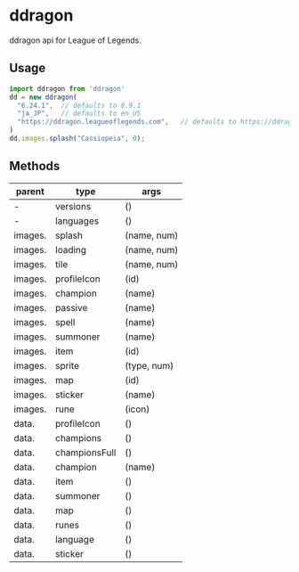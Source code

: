 # ddragon

ddragon api for League of Legends.

## Usage
```js
import ddragon from 'ddragon'
dd = new ddragon(
  "6.24.1",  // defaults to 8.9.1
  "ja_JP",   // defaults to en_US
  "https://ddragon.leagueoflegends.com",   // defaults to https://ddragon.leagueoflegends.com
)
dd.images.splash("Cassiopeia", 0);
```

## Methods

parent  | type            | args
--|--|--
-       | versions        | ()         
-       | languages       | ()         
images. | splash          | (name, num)
images. | loading         | (name, num)
images. | tile            | (name, num)
images. | profileIcon     | (id)       
images. | champion        | (name)     
images. | passive         | (name)     
images. | spell           | (name)     
images. | summoner        | (name)     
images. | item            | (id)       
images. | sprite          | (type, num)
images. | map             | (id)       
images. | sticker         | (name)     
images. | rune            | (icon)     
data.   | profileIcon     | ()         
data.   | champions       | ()         
data.   | championsFull   | ()         
data.   | champion        | (name)     
data.   | item            | ()         
data.   | summoner        | ()         
data.   | map             | ()         
data.   | runes           | ()         
data.   | language        | ()         
data.   | sticker         | ()         